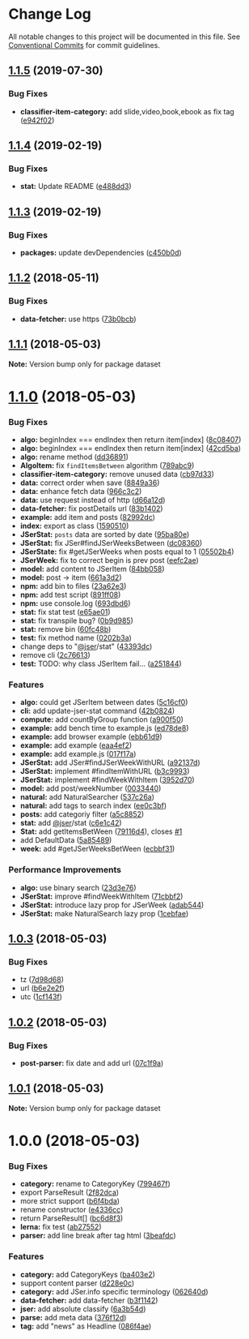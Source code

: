 # Change Log

All notable changes to this project will be documented in this file.
See [Conventional Commits](https://conventionalcommits.org) for commit guidelines.

<a name="1.1.5"></a>
## [1.1.5](https://github.com/jser/dataset/compare/v1.1.4...v1.1.5) (2019-07-30)


### Bug Fixes

* **classifier-item-category:** add slide,video,book,ebook as fix tag ([e942f02](https://github.com/jser/dataset/commit/e942f02))




<a name="1.1.4"></a>
## [1.1.4](https://github.com/jser/dataset/compare/v1.1.3...v1.1.4) (2019-02-19)


### Bug Fixes

* **stat:** Update README ([e488dd3](https://github.com/jser/dataset/commit/e488dd3))




<a name="1.1.3"></a>
## [1.1.3](https://github.com/jser/dataset/compare/v1.1.2...v1.1.3) (2019-02-19)


### Bug Fixes

* **packages:** update devDependencies ([c450b0d](https://github.com/jser/dataset/commit/c450b0d))




<a name="1.1.2"></a>
## [1.1.2](https://github.com/jser/dataset/compare/v1.1.1...v1.1.2) (2018-05-11)


### Bug Fixes

* **data-fetcher:** use https ([73b0bcb](https://github.com/jser/dataset/commit/73b0bcb))




<a name="1.1.1"></a>
## [1.1.1](https://github.com/jser/dataset/compare/v1.1.0...v1.1.1) (2018-05-03)




**Note:** Version bump only for package dataset

<a name="1.1.0"></a>
# [1.1.0](https://github.com/jser/dataset/compare/v1.0.3...v1.1.0) (2018-05-03)


### Bug Fixes

* **algo:** beginIndex === endIndex then return item[index] ([8c08407](https://github.com/jser/dataset/commit/8c08407))
* **algo:** beginIndex === endIndex then return item[index] ([42cd5ba](https://github.com/jser/dataset/commit/42cd5ba))
* **algo:** rename method ([dd36891](https://github.com/jser/dataset/commit/dd36891))
* **AlgoItem:** fix `findItemsBetween` algorithm ([789abc9](https://github.com/jser/dataset/commit/789abc9))
* **classifier-item-category:** remove unused data ([cb97d33](https://github.com/jser/dataset/commit/cb97d33))
* **data:** correct order when save ([8849a36](https://github.com/jser/dataset/commit/8849a36))
* **data:** enhance fetch data ([966c3c2](https://github.com/jser/dataset/commit/966c3c2))
* **data:** use request instead of http ([d66a12d](https://github.com/jser/dataset/commit/d66a12d))
* **data-fetcher:** fix postDetails url ([83b1402](https://github.com/jser/dataset/commit/83b1402))
* **example:** add item and posts ([82992dc](https://github.com/jser/dataset/commit/82992dc))
* **index:** export as class ([1590510](https://github.com/jser/dataset/commit/1590510))
* **JSerStat:** `posts` data are sorted by date ([95ba80e](https://github.com/jser/dataset/commit/95ba80e))
* **JSerStat:** fix JSer#findJSerWeeksBetween ([dc08360](https://github.com/jser/dataset/commit/dc08360))
* **JSerState:** fix #getJSerWeeks when posts equal to 1 ([05502b4](https://github.com/jser/dataset/commit/05502b4))
* **JSerWeek:** fix to correct begin is prev post ([eefc2ae](https://github.com/jser/dataset/commit/eefc2ae))
* **model:** add content to JSerItem ([84bb058](https://github.com/jser/dataset/commit/84bb058))
* **model:** post -> item ([661a3d2](https://github.com/jser/dataset/commit/661a3d2))
* **npm:** add bin to files ([23a62e3](https://github.com/jser/dataset/commit/23a62e3))
* **npm:** add test script ([891ff08](https://github.com/jser/dataset/commit/891ff08))
* **npm:** use console.log ([693dbd6](https://github.com/jser/dataset/commit/693dbd6))
* **stat:** fix stat test ([e65ae01](https://github.com/jser/dataset/commit/e65ae01))
* **stat:** fix transpile bug? ([0b9d985](https://github.com/jser/dataset/commit/0b9d985))
* **stat:** remove bin ([60fc48b](https://github.com/jser/dataset/commit/60fc48b))
* **test:** fix method name ([0202b3a](https://github.com/jser/dataset/commit/0202b3a))
* change deps to "[@jser](https://github.com/jser)/stat" ([43393dc](https://github.com/jser/dataset/commit/43393dc))
* remove cli ([2c76613](https://github.com/jser/dataset/commit/2c76613))
* **test:** TODO: why class JSerItem fail... ([a251844](https://github.com/jser/dataset/commit/a251844))


### Features

* **algo:** could get JSerItem between dates ([5c16cf0](https://github.com/jser/dataset/commit/5c16cf0))
* **cli:** add update-jser-stat command ([42b0824](https://github.com/jser/dataset/commit/42b0824))
* **compute:** add countByGroup function ([a900f50](https://github.com/jser/dataset/commit/a900f50))
* **example:** add bench time to example.js ([ed78de8](https://github.com/jser/dataset/commit/ed78de8))
* **example:** add browser example ([ebb61d9](https://github.com/jser/dataset/commit/ebb61d9))
* **example:** add example ([eaa4ef2](https://github.com/jser/dataset/commit/eaa4ef2))
* **example:** add example.js ([017f17a](https://github.com/jser/dataset/commit/017f17a))
* **JSerStat:** add JSer#findJSerWeekWithURL ([a92137d](https://github.com/jser/dataset/commit/a92137d))
* **JSerStat:** implement #findItemWithURL ([b3c9993](https://github.com/jser/dataset/commit/b3c9993))
* **JSerStat:** implement #findWeekWithItem ([3952d70](https://github.com/jser/dataset/commit/3952d70))
* **model:** add post/weekNumber ([0033440](https://github.com/jser/dataset/commit/0033440))
* **natural:** add NaturalSearcher ([537c26a](https://github.com/jser/dataset/commit/537c26a))
* **natural:** add tags to search index ([ee0c3bf](https://github.com/jser/dataset/commit/ee0c3bf))
* **posts:** add categoriy filter ([a5c8852](https://github.com/jser/dataset/commit/a5c8852))
* **stat:** add [@jser](https://github.com/jser)/stat ([c6e1c42](https://github.com/jser/dataset/commit/c6e1c42))
* **Stat:** add getItemsBetWeen ([79116d4](https://github.com/jser/dataset/commit/79116d4)), closes [#1](https://github.com/jser/dataset/issues/1)
* add DefaultData ([5a85489](https://github.com/jser/dataset/commit/5a85489))
* **week:** add #getJSerWeeksBetWeen ([ecbbf31](https://github.com/jser/dataset/commit/ecbbf31))


### Performance Improvements

* **algo:** use binary search ([23d3e76](https://github.com/jser/dataset/commit/23d3e76))
* **JSerStat:** improve #findWeekWithItem ([71cbbf2](https://github.com/jser/dataset/commit/71cbbf2))
* **JSerStat:** introduce lazy prop for JSerWeek ([adab544](https://github.com/jser/dataset/commit/adab544))
* **JSerStat:** make NaturalSearch lazy prop ([1cebfae](https://github.com/jser/dataset/commit/1cebfae))




<a name="1.0.3"></a>
## [1.0.3](https://github.com/jser/dataset/compare/v1.0.2...v1.0.3) (2018-05-03)


### Bug Fixes

* tz ([7d98d68](https://github.com/jser/dataset/commit/7d98d68))
* url ([b6e2e2f](https://github.com/jser/dataset/commit/b6e2e2f))
* utc ([1cf143f](https://github.com/jser/dataset/commit/1cf143f))




<a name="1.0.2"></a>
## [1.0.2](https://github.com/jser/dataset/compare/v1.0.1...v1.0.2) (2018-05-03)


### Bug Fixes

* **post-parser:** fix date and add url ([07c1f9a](https://github.com/jser/dataset/commit/07c1f9a))




<a name="1.0.1"></a>
## [1.0.1](https://github.com/jser/dataset/compare/v1.0.0...v1.0.1) (2018-05-03)




**Note:** Version bump only for package dataset

<a name="1.0.0"></a>
# 1.0.0 (2018-05-03)


### Bug Fixes

* **category:** rename to CategoryKey ([799467f](https://github.com/jser/dataset/commit/799467f))
* export ParseResult ([2f82dca](https://github.com/jser/dataset/commit/2f82dca))
* more strict support ([b6f4bda](https://github.com/jser/dataset/commit/b6f4bda))
* rename constructor ([e4336cc](https://github.com/jser/dataset/commit/e4336cc))
* return ParseResult[] ([bc6d8f3](https://github.com/jser/dataset/commit/bc6d8f3))
* **lerna:** fix test ([ab27552](https://github.com/jser/dataset/commit/ab27552))
* **parser:** add line break after tag html ([3beafdc](https://github.com/jser/dataset/commit/3beafdc))


### Features

* **category:** add CategoryKeys ([ba403e2](https://github.com/jser/dataset/commit/ba403e2))
* support content parser ([d228e0c](https://github.com/jser/dataset/commit/d228e0c))
* **category:** add JSer.info specific terminology ([062640d](https://github.com/jser/dataset/commit/062640d))
* **data-fetcher:** add data-fetcher ([b3f1142](https://github.com/jser/dataset/commit/b3f1142))
* **jser:** add absolute classify ([6a3b54d](https://github.com/jser/dataset/commit/6a3b54d))
* **parse:** add meta data ([376f12d](https://github.com/jser/dataset/commit/376f12d))
* **tag:** add "news" as Headline ([086f4ae](https://github.com/jser/dataset/commit/086f4ae))
